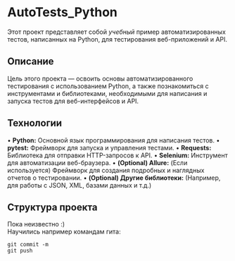 # **AutoTests_Python**  

Этот проект представляет собой *учебный* пример автоматизированных тестов, написанных на Python, для тестирования веб-приложений и API.  


## Описание  

Цель этого проекта — освоить основы автоматизированного тестирования с использованием Python, а также познакомиться с инструментами и библиотеками, необходимыми для написания и запуска тестов для веб-интерфейсов и API.  

## Технологии  

•   **Python:** Основной язык программирования для написания тестов.
•   **pytest:** Фреймворк для запуска и управления тестами.
•   **Requests:** Библиотека для отправки HTTP-запросов к API.
•   **Selenium:** Инструмент для автоматизации веб-браузера.
•   **(Optional) Allure:** (Если используется) Фреймворк для создания подробных и наглядных отчетов о тестировании.
•   **(Optional) Другие библиотеки:** (Например, для работы с JSON, XML, базами данных и т.д.)  


## Структура проекта
Пока неизвестно :)  
Научились например командам гита:  
```git add
git commit -m
git push
```
